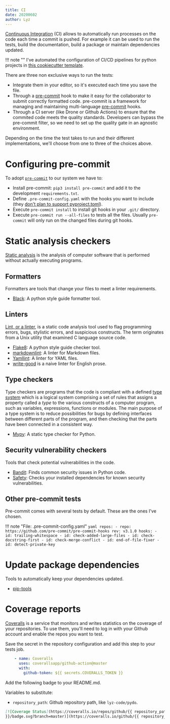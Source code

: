 ```yaml
---
title: CI
date: 20200602
author: Lyz
---
```


[Continuous Integration](https://en.wikipedia.org/wiki/Continuous_integration)
(CI) allows to automatically run processes on the code each time a commit is
pushed.  For example it can be used to run the tests, build the documentation,
build a package or maintain dependencies updated.

!!! note ""
    I've automated the configuration of CI/CD pipelines for python projects in
    [this cookiecutter
    template](https://github.com/lyz-code/cookiecutter-python-project).

There are three non exclusive ways to run the tests:

* Integrate them in your editor, so it's executed each time you save the file.
* Through a [pre-commit](https://github.com/pre-commit/pre-commit) hook to
    make it easy for the collaborator to submit correctly formatted code. pre-commit
    is a framework for managing and maintaining multi-language
    [pre-commit](https://pre-commit.com/) hooks.
* Through a CI server (like Drone or Github Actions) to ensure that the commited
    code meets the quality standards. Developers can bypass the pre-commit
    filter, so we need to set up the quality gate in an agnostic environment.

Depending on the time the test takes to run and their different implementations,
we'll choose from one to three of the choices above.

# Configuring pre-commit

To adopt [`pre-commit`](https://github.com/pre-commit/pre-commit) to our system
we have to:

* Install pre-commit: `pip3 install pre-commit` and add it to the development
    `requirements.txt`.
* Define `.pre-commit-config.yaml` with the hooks you want to include (they
    [don't plan to support pyproject.toml](https://github.com/pre-commit/pre-commit/issues/1165)).
* Execute `pre-commit install` to install git hooks in your `.git/` directory.
* Execute `pre-commit run --all-files` to tests all the files. Usually
    `pre-commit` will only run on the changed files during git hooks.

# Static analysis checkers

[Static analysis](https://en.wikipedia.org/wiki/Static_program_analysis) is the
analysis of computer software that is performed without actually executing
programs.

## Formatters

Formatters are tools that change your files to meet a linter requirements.

* [Black](black.md): A python style guide formatter tool.

## Linters

[Lint, or a linter](https://en.wikipedia.org/wiki/Lint_(software)), is a static
code analysis tool used to flag programming errors, bugs, stylistic errors, and
suspicious constructs. The term originates from a Unix utility that examined
C language source code.

* [Flake8](flakehell.md): A python style guide checker tool.
* [markdownlint](markdownlint.md): A linter for Markdown files.
* [Yamllint](yamllint.md): A linter for YAML files.
* [write-good](write_good.md) is a naive linter for English
    prose.

## Type checkers

Type checkers are programs that the code is compliant with a defined [type
system](https://en.wikipedia.org/wiki/Type_system) which is a logical system
comprising a set of rules that assigns a property called a *type* to the various
constructs of a computer program, such as variables, expressions, functions or
modules. The main purpose of a type system is to reduce possibilities for bugs
by defining interfaces between different parts of the program, and then checking
that the parts have been connected in a consistent way.

* [Mypy](mypy.md): A static type checker for Python.

## Security vulnerability checkers

Tools that check potential vulnerabilities in the code.

* [Bandit](bandit.md): Finds common security issues in Python code.
* [Safety](safety.md): Checks your installed dependencies
    for known security vulnerabilities.

## Other pre-commit tests

Pre-commit comes with several tests by default. These are the ones I've chosen.

!!! note "File: .pre-commit-config.yaml"
    ```yaml
    repos:
    - repo: https://github.com/pre-commit/pre-commit-hooks
      rev: v3.1.0
      hooks:
        - id: trailing-whitespace
        - id: check-added-large-files
        - id: check-docstring-first
        - id: check-merge-conflict
        - id: end-of-file-fixer
        - id: detect-private-key
    ```

# Update package dependencies

Tools to automatically keep your dependencies updated.

* [pip-tools](pip_tools.md)

# Coverage reports

[Coveralls](https://coveralls.io) is a service that monitors and writes
statistics on the coverage of your repositories. To use them, you'll need to log
in with your Github account and enable the repos you want to test.

Save the secret in the repository configuration and add this step to your tests
job.

```yaml
    - name: Coveralls
      uses: coverallsapp/github-action@master
      with:
        github-token: ${{ secrets.COVERALLS_TOKEN }}
```

Add the following badge to your README.md.

Variables to substitute:

* `repository_path`: Github repository path, like `lyz-code/pydo`.

~~~markdown
[![Coverage Status](https://coveralls.io/repos/github/{{ repository_path
}}/badge.svg?branch=master)](https://coveralls.io/github/{{ repository_path }}?branch=master)
~~~
